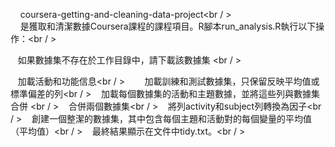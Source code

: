    
     coursera-getting-and-cleaning-data-project<br / > 
    
     是獲取和清潔數據Coursera課程的課程項目。R腳本run_analysis.R執行以下操作：<br / >     
     
    如果數據集不存在於工作目錄中，請下載該數據集 <br / >   
   
    加載活動和功能信息<br / >      
    加載訓練和測試數據集，只保留反映平均值或標準偏差的列<br / > 
    加載每個數據集的活動和主題數據，並將這些列與數據集合併 <br / >
    合併兩個數據集<br / >
    將列activity和subject列轉換為因子<br / > 
    創建一個整潔的數據集，其中包含每個主題和活動對的每個變量的平均值（平均值）<br / > 
    最終結果顯示在文件中tidy.txt。<br / >      
